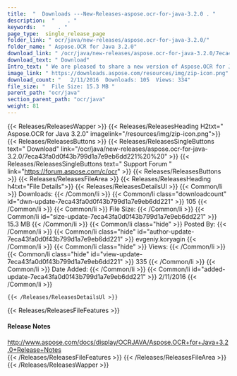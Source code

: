 ```yaml
---
title:  "  Downloads ---New-Releases-aspose.ocr-for-java-3.2.0 . " 
description:  "    . " 
keywords:  "    . " 
page_type:  single_release_page
folder_link: " ocr/java/new-releases/aspose.ocr-for-java-3.2.0/"
folder_name: " Aspose.OCR for Java 3.2.0"
download_link: " /ocr/java/new-releases/aspose.ocr-for-java-3.2.0/7eca43fa0d0f43b799d1a7e9eb6dd221"
download_text: " Download"
Intro_text: " We are pleased to share a new version of Aspose.OCR for Java with following impr..."
image_link: " https://downloads.aspose.com/resources/img/zip-icon.png"
download_count: "   2/11/2016  Downloads: 105  Views: 334"
file_size: "  File Size: 15.3 MB "
parent_path: "ocr/java"
section_parent_path: "ocr/java"
weight: 81 
---
```


{{< Releases/ReleasesWapper >}}
  {{< Releases/ReleasesHeading H2txt=" Aspose.OCR for Java 3.2.0" imagelink="/resources/img/zip-icon.png">}}
  {{< Releases/ReleasesButtons >}}
    {{< Releases/ReleasesSingleButtons text=" Download" link="/ocr/java/new-releases/aspose.ocr-for-java-3.2.0/7eca43fa0d0f43b799d1a7e9eb6dd221%20%20" >}}
    {{< Releases/ReleasesSingleButtons text=" Support Forum " link="https://forum.aspose.com/c/ocr" >}}
  {{< Releases/ReleasesButtons >}}
  {{< Releases/ReleasesFileArea >}}
    {{< Releases/ReleasesHeading h4txt="File Details">}}
    {{< Releases/ReleasesDetailsUl >}}
            {{< Common/li  >}} Downloads: {{< /Common/li >}} 
      {{< Common/li class="downloadcount" id="dwn-update-7eca43fa0d0f43b799d1a7e9eb6dd221" >}} 105 {{< /Common/li >}} 
      {{< Common/li  >}} File Size: {{< /Common/li >}} 
      {{< Common/li id="size-update-7eca43fa0d0f43b799d1a7e9eb6dd221" >}} 15.3 MB {{< /Common/li >}} 
      {{< Common/li  class="hide" >}} Posted By: {{< /Common/li >}} 
      {{< Common/li class="hide" id="author-update-7eca43fa0d0f43b799d1a7e9eb6dd221" >}} evgeniy.koryagin {{< /Common/li >}} 
      {{< Common/li class="hide"  >}} Views: {{< /Common/li >}} 
      {{< Common/li class="hide" id="view-update-7eca43fa0d0f43b799d1a7e9eb6dd221" >}} 335 {{< /Common/li >}} 
      {{< Common/li  >}} Date Added: {{< /Common/li >}} 
      {{< Common/li id="added-update-7eca43fa0d0f43b799d1a7e9eb6dd221" >}} 2/11/2016 {{< /Common/li >}} 

    {{< /Releases/ReleasesDetailsUl >}}

  {{< Releases/ReleasesFileFeatures >}}
      <h4>Release Notes</h4><div><a href="http://www.aspose.com/docs/display/OCRJAVA/Aspose.OCR+for+Java+3.2.0+Release+Notes">http://www.aspose.com/docs/display/OCRJAVA/Aspose.OCR+for+Java+3.2.0+Release+Notes</a></div>
  {{< /Releases/ReleasesFileFeatures >}}
 {{< /Releases/ReleasesFileArea >}}
{{< /Releases/ReleasesWapper >}}


